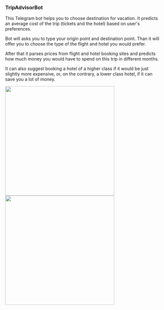 ### TripAdvisorBot

This Telegram bot helps you to choose destination for vacation. It predicts an average cost of the trip (tickets and the hotel) based on user's preferences.

Bot will asks you to type your origin point and destination point. Than it will offer you to choose the type of the flight and hotel you would prefer.

After that it parses prices from flight and hotel booking sites and predicts how much money you would have to spend on this trip in different months.

It can also suggest booking a hotel of a higher class if it would be just slightly more expensive, or, on the contrary, a lower class hotel, if it can save you a lot of money.


<img src ='https://pp.userapi.com/c841125/v841125070/4246e/2hyZDkTH_TE.jpg' width = 350>    <img src = 'https://pp.userapi.com/c840320/v840320070/2ceaa/KbSMs050ToA.jpg' width = 350>
